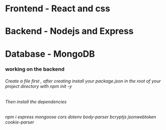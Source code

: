 # Frontend - React and css
# Backend - Nodejs and Express
# Database - MongoDB

### working on the backend
###### Create a file first , after creating install your package.json in the root of your project directory with  *npm init -y*
###### Then install the dependencies
###### npm i express mongoose cors dotenv body-parser bcryptjs jsonwebtoken cookie-parser
